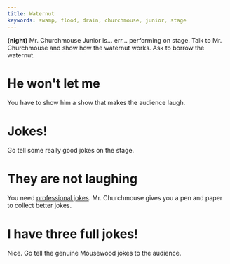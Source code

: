 ```yaml
---
title: Waternut
keywords: swamp, flood, drain, churchmouse, junior, stage
---
```


**(night)** Mr. Churchmouse Junior is... err... performing on stage. Talk to Mr. Churchmouse and show how the waternut works. Ask to borrow the waternut.

# He won't let me
You have to show him a show that makes the audience laugh.

# Jokes!
Go tell some really good jokes on the stage.

# They are not laughing
You need [professional jokes](105-jokes.md). Mr. Churchmouse gives you a pen and paper to collect better jokes.

# I have three full jokes!
Nice. Go tell the genuine Mousewood jokes to the audience.
